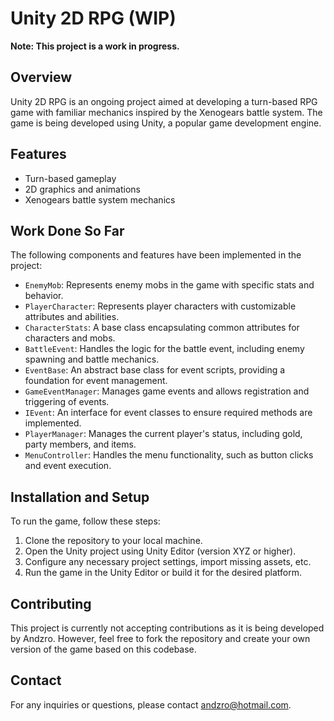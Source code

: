 # Unity 2D RPG (WIP)

**Note: This project is a work in progress.**

## Overview
Unity 2D RPG is an ongoing project aimed at developing a turn-based RPG game with familiar mechanics inspired by the Xenogears battle system. The game is being developed using Unity, a popular game development engine.

## Features
- Turn-based gameplay
- 2D graphics and animations
- Xenogears battle system mechanics

## Work Done So Far
The following components and features have been implemented in the project:

- `EnemyMob`: Represents enemy mobs in the game with specific stats and behavior.
- `PlayerCharacter`: Represents player characters with customizable attributes and abilities.
- `CharacterStats`: A base class encapsulating common attributes for characters and mobs.
- `BattleEvent`: Handles the logic for the battle event, including enemy spawning and battle mechanics.
- `EventBase`: An abstract base class for event scripts, providing a foundation for event management.
- `GameEventManager`: Manages game events and allows registration and triggering of events.
- `IEvent`: An interface for event classes to ensure required methods are implemented.
- `PlayerManager`: Manages the current player's status, including gold, party members, and items.
- `MenuController`: Handles the menu functionality, such as button clicks and event execution.

## Installation and Setup
To run the game, follow these steps:
1. Clone the repository to your local machine.
2. Open the Unity project using Unity Editor (version XYZ or higher).
3. Configure any necessary project settings, import missing assets, etc.
4. Run the game in the Unity Editor or build it for the desired platform.

## Contributing
This project is currently not accepting contributions as it is being developed by Andzro. However, feel free to fork the repository and create your own version of the game based on this codebase.

## Contact
For any inquiries or questions, please contact andzro@hotmail.com.
